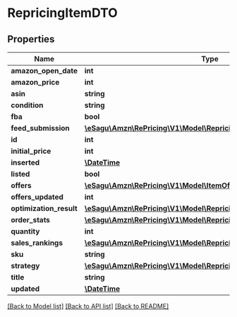 # RepricingItemDTO

## Properties
Name | Type | Description | Notes
------------ | ------------- | ------------- | -------------
**amazon_open_date** | **int** |  | [optional] 
**amazon_price** | **int** |  | [optional] 
**asin** | **string** |  | [optional] 
**condition** | **string** |  | [optional] 
**fba** | **bool** |  | [optional] 
**feed_submission** | [**\eSagu\Amzn\RePricing\V1\Model\RepricingFeedSubmissionDTO**](RepricingFeedSubmissionDTO.md) |  | [optional] 
**id** | **int** |  | [optional] 
**initial_price** | **int** |  | [optional] 
**inserted** | [**\DateTime**](\DateTime.md) |  | [optional] 
**listed** | **bool** |  | [optional] 
**offers** | [**\eSagu\Amzn\RePricing\V1\Model\ItemOfferDTO[]**](ItemOfferDTO.md) |  | [optional] 
**offers_updated** | **int** |  | [optional] 
**optimization_result** | [**\eSagu\Amzn\RePricing\V1\Model\RepricingItemOptimizationResultDTO**](RepricingItemOptimizationResultDTO.md) |  | [optional] 
**order_stats** | [**\eSagu\Amzn\RePricing\V1\Model\RepricingItemOrderStatsDTO**](RepricingItemOrderStatsDTO.md) |  | [optional] 
**quantity** | **int** |  | [optional] 
**sales_rankings** | [**\eSagu\Amzn\RePricing\V1\Model\RepricingItemSalesRankingsDTO**](RepricingItemSalesRankingsDTO.md) |  | [optional] 
**sku** | **string** |  | [optional] 
**strategy** | [**\eSagu\Amzn\RePricing\V1\Model\RepricingItemStrategyDTO**](RepricingItemStrategyDTO.md) |  | [optional] 
**title** | **string** |  | [optional] 
**updated** | [**\DateTime**](\DateTime.md) |  | [optional] 

[[Back to Model list]](../README.md#documentation-for-models) [[Back to API list]](../README.md#documentation-for-api-endpoints) [[Back to README]](../README.md)


